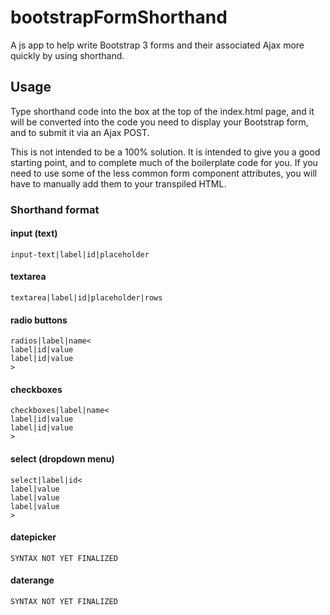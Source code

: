 # bootstrapFormShorthand
A js app to help write Bootstrap 3 forms and their associated Ajax more quickly by using shorthand.

## Usage
Type shorthand code into the box at the top of the index.html page, and it will be converted into the code you need to display your Bootstrap form, and to submit it via an Ajax POST.

This is not intended to be a 100% solution. It is intended to give you a good starting point, and to complete much of the boilerplate code for you. If you need to use some of the less common form component attributes, you will have to manually add them to your transpiled HTML.

### Shorthand format
#### input (text)
```
input-text|label|id|placeholder
```
#### textarea
```
textarea|label|id|placeholder|rows
```
#### radio buttons
```
radios|label|name<
label|id|value
label|id|value
>
```
#### checkboxes
```
checkboxes|label|name<
label|id|value
label|id|value
>
```
#### select (dropdown menu)
```
select|label|id<
label|value
label|value
label|value
>
```
#### datepicker
```
SYNTAX NOT YET FINALIZED
```
#### daterange
```
SYNTAX NOT YET FINALIZED
```
